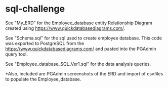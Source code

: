# sql-challenge
See "My_ERD" for the Employee_database entity Relationship Diagram created using https://www.quickdatabasediagrams.com/.    

See "Schema.sql"  for the sql used to create employee database. This code was exported to PostgreSQL from the https://www.quickdatabasediagrams.com/ and pasted into the PGAdmin query tool. 

See "Employee_database_SQL_Ver1.sql"  for the data analysis queries. 

*Also,  included are PGAdmin screenshots of the ERD and import of csvfiles to populate the Employee_database. 